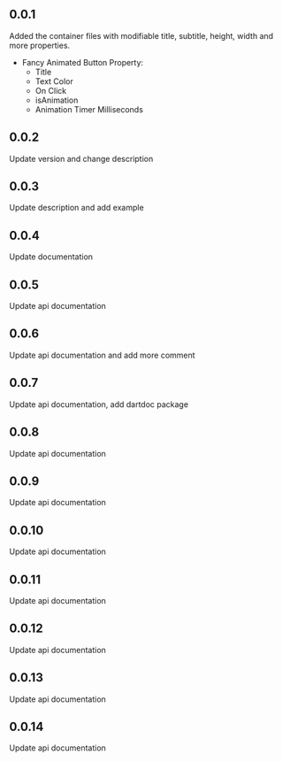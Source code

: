 ## 0.0.1

Added the container files with modifiable title, subtitle, height, width and more properties.

* Fancy Animated Button Property:
  - Title
  - Text Color
  - On Click
  - isAnimation
  - Animation Timer Milliseconds
 
## 0.0.2

Update version and change description
 
## 0.0.3

Update description and add example

## 0.0.4

Update documentation

## 0.0.5

Update api documentation

## 0.0.6

Update api documentation and add more comment

## 0.0.7

Update api documentation, add dartdoc package 

## 0.0.8

Update api documentation

## 0.0.9

Update api documentation

## 0.0.10

Update api documentation

## 0.0.11

Update api documentation

## 0.0.12

Update api documentation

## 0.0.13

Update api documentation

## 0.0.14

Update api documentation
